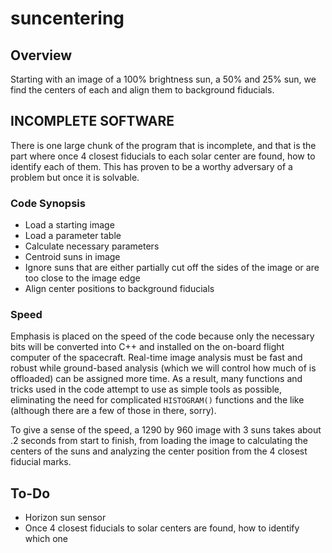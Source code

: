suncentering
=============

Overview
-------
Starting with an image of a 100% brightness sun, a 50% and 25% sun, we find the centers of each and align them to background fiducials. 

<!-- ### Code Overview
* `alpha` -- Loads the image, sets necessary variables, and prints out solar centers
* `defsysvarthresh` -- Defines thresholds to mask the solar regions. Dynamic.
* `everysun` -- Finds the centers of each sun-shaped object
* `picksun` -- Eliminates suns that are cut off the ends of our image
* `limbfit` -- Finds a more accurate center of a whole sun using solar limbs
* `fid_locate` -- Identifies and returns the positions of fiducials within a cropped subsolar region -->

## INCOMPLETE SOFTWARE

There is one large chunk of the program that is incomplete, and that is the part where once 4 closest fiducials to each solar center are found, how to identify each of them. This has proven to be a worthy adversary of a problem but once it is solvable. 


### Code Synopsis

* Load a starting image
* Load a parameter table
* Calculate necessary parameters 
* Centroid suns in image
* Ignore suns that are either partially cut off the sides of the image or are too close to the image edge
* Align center positions to background fiducials

### Speed

Emphasis is placed on the speed of the code because only the necessary bits will be converted into C++ and installed on the on-board flight computer of the spacecraft. Real-time image analysis must be fast and robust while ground-based analysis (which we will control how much of is offloaded) can be assigned more time. As a result, many functions and tricks used in the code attempt to use as simple tools as possible, eliminating the need for complicated `HISTOGRAM()` functions and the like (although there are a few of those in there, sorry). 

To give a sense of the speed, a 1290 by 960 image with 3 suns takes about .2 seconds from start to finish, from loading the image to calculating the centers of the suns and analyzing the center position from the 4 closest fiducial marks. 


To-Do
-------
* Horizon sun sensor
* Once 4 closest fiducials to solar centers are found, how to identify which one